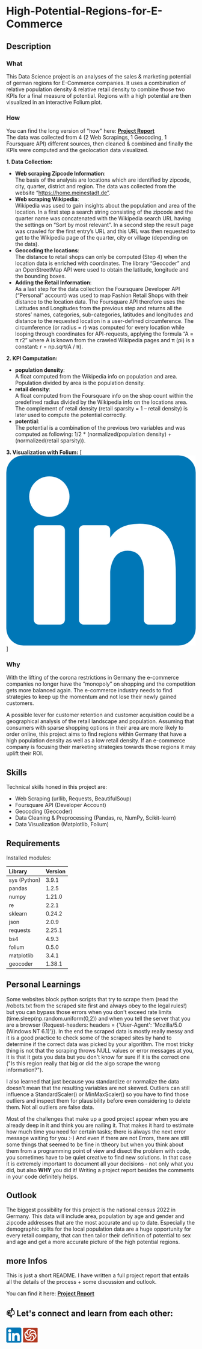 # High-Potential-Regions-for-E-Commerce

## Description

### What
This Data Science project is an analyses of the sales & marketing potential of german regions for E-Commerce companies. It uses a combination of relative population density & relative retail density to combine those two KPIs for a final measure of potential. Regions with a high potential are then visualized in an interactive Folium plot.

### How
You can find the long version of "how" here: [**Project Report**]() <br />
The data was collected from 4 (2 Web Scrapings, 1 Geocoding, 1 Foursquare API) different sources, then cleaned & combined and finally the KPIs were computed and the geolocation data visualized.

**1. Data Collection:**
- **Web scraping Zipcode Information**:<br />The basis of the analysis are locations which are identified by zipcode, city, quarter, district and region. The data was collected from the website “https://home.meinestadt.de”.
- **Web scraping Wikipedia**:<br />Wikipedia was used to gain insights about the population and area of the location. In a first step a search string consisting of the zipcode and the quarter name was concatenated with the Wikipedia search URL having the settings on “Sort by most relevant”. In a second step the result page was crawled for the first entry’s URL and this URL was then requested to get to the Wikipedia page of the quarter, city or village (depending on the data).
- **Geocoding the locations**: <br />The distance to retail shops can only be computed (Step 4) when the location data is enriched with coordinates. The library “Geocoder” and an OpenStreetMap API were used to obtain the latitude, longitude and the bounding boxes.
- **Adding the Retail Information**: <br />As a last step for the data collection the Foursquare Developer API (“Personal” account) was used to map Fashion Retail Shops with their distance to the location data. The Foursquare API therefore uses the Latitudes and Longitudes from the previous step and returns all the stores’ names, categories, sub-categories, latitudes and longitudes and distance to the requested location in a user-defined circumference. The circumference (or radius = r) was computed for every location while looping through coordinates for API-requests, applying the formula “A = π r2” where A is known from the crawled Wikipedia pages and π (pi) is a constant: r = np.sqrt(A / π).

**2. KPI Computation:**
-	**population density**:<br /> A float computed from the Wikipedia info on population and area. Population divided by area is the population density.
-	**retail density**:<br /> A float computed from the Foursquare info on the shop count within the predefined radius divided by the Wikipedia info on the locations area. The complement of retail density (retail sparsity = 1 – retail density) is later used to compute the potential correctly.
- **potential**:<br /> The potential is a combination of the previous two variables and was computed as following: 1/2 * (normalized(population density) + (normalized(retail sparsity)).

**3. Visualization with Folium:**
[<img src="https://github.com/kevin-goetz/kevin-goetz/blob/main/LinkedIn Logo.png" align="center"/>]


### Why
With the lifting of the corona restrictions in Germany the e-commerce companies no longer have the “monopoly” on shopping and the competition gets more balanced again. The e-commerce industry needs to find strategies to keep up the momentum and not lose their newly gained customers.

A possible lever for customer retention and customer acquisition could be a geographical analysis of the retail landscape and population. Assuming that consumers with sparse shopping options in their area are more likely to order online, this project aims to find regions within Germany that have a high population density as well as a low retail density. If an e-commerce company is focusing their marketing strategies towards those regions it may uplift their ROI.

## Skills
Technical skills honed in this project are:
- Web Scraping (urllib, Requests, BeautifulSoup)
- Foursquare API (Developer Account)
- Geocoding (Geocoder)
- Data Cleaning & Preprocessing (Pandas, re, NumPy, Scikit-learn)
- Data Visualization (Matplotlib, Folium)

## Requirements
Installed modules:

| Library            | Version |
| :---               | --- |
| sys (Python)       | 3.9.1 | 
| pandas             | 1.2.5 | 
| numpy              | 1.21.0 | 
| re                 | 2.2.1 |
| sklearn            | 0.24.2 |
| json               | 2.0.9 | 
| requests           | 2.25.1 | 
| bs4                | 4.9.3 |
| folium             | 0.5.0 |
| matplotlib         | 3.4.1 |
| geocoder           | 1.38.1 |

## Personal Learnings
Some websites block python scripts that try to scrape them (read the /robots.txt from the scraped site first and always obey to the legal rules!) but you can bypass those errors when you don't exceed rate limits (time.sleep(np.random.uniform(0,2)) and when you tell the server that you are a browser (Request-headers: headers = {'User-Agent': 'Mozilla/5.0 (Windows NT 6.1)'}). In the end the scraped data is mostly really messy and it is a good practice to check some of the scraped sites by hand to determine if the correct data was picked by your algorithm. The most tricky thing is not that the scraping throws NULL values or error messages at you, it is that it gets you data but you don't know for sure if it is the correct one ("Is this region really that big or did the algo scrape the wrong information?").

I also learned that just because you standardize or normalize the data doesn't mean that the resulting variables are not skewed. Outliers can still influence a StandardScaler() or MinMaxScaler() so you have to find those outliers and inspect them for plausibility before even considering to delete them. Not all outliers are false data.

Most of the challenges that make up a good project appear when you are already deep in it and think you are nailing it. That makes it hard to estimate how much time you need for certain tasks; there is always the next error message waiting for you :-) And even if there are not Errors, there are still some things that seemed to be fine in ttheory but when you think about them from a programming point of view and disect the problem with code, you sometimes have to be quiet creative to find new solutions. In that case it is extremely important to document all your decisions - not only what you did, but also **WHY** you did it! Writing a project report besides the comments in your code definitely helps.

## Outlook
The biggest possibility for this project is the national census 2022 in Germany. This data will include area, population by age and gender and zipcode addresses that are the most accurate and up to date. Especially the demographic splits for the local population data are a huge opportunity for every retail company, that can then tailor their definition of potential to sex and age and get a more accurate picture of the high potential regions.

## more Infos
This is just a short README. I have written a full project report that entails all the details of the process + some discussion and outlook.

You can find it here: [**Project Report**]()

## 📫 Let's connect and learn from each other:

[<img src="https://github.com/kevin-goetz/kevin-goetz/blob/main/LinkedIn Logo.png" height="40em" align="center" alt="Connect with Me on LinkedIn" title="Connect with Me on LinkedIn"/>](https://linkedin.com/in/kgötz) [<img src="https://github.com/kevin-goetz/kevin-goetz/blob/main/Codewars Logo.svg" height="40em" align="center" alt="Connect with Me on Codewars" title="Connect with Me on Codewars"/>](https://www.codewars.com/users/kevin-goetz)



